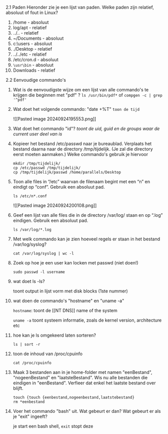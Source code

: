 

2.1 Paden
Hieronder zie je een lijst van paden. Welke paden zijn relatief, absoluut of fout in Linux?
1. /home - absoluut
2. log/apt - relatief
3. ../.. - relatief
4. ~/Documents - absoluut
5. c:\users - absoluut
6. ./Desktop - relatief
7. ../../etc - relatief
8. /etc/cron.d - absoluut
9. `\usr\bin` - absoluut
10. Downloads - relatief

2.2 Eenvoudige commando's
1. Wat is de eenvoudigste wijze om een lijst van alle commando's te krijgen die beginnen met "pdf" ?
   `ls /usr/bin/pdf*` of `compgen -c | grep '^pdf'`
2. Wat doet het volgende commando: "date +%T"
   `toon de tijd`

	![[Pasted image 20240924195553.png]]
   
3. Wat doet het commando "id"?
	*toont de uid, guid en de groups waar de current user deel van is*

4. Kopieer het bestand /etc/passwd naar je bureaublad. Verplaats het bestand daarna naar de directory /tmp/tijdelijk. (Je zal die directory eerst moeten aanmaken.) Welke commando's gebruik je hiervoor

	```
	mkdir /tmp/tijdelijk/
	cp /etc/passwd /tmp/tijdelijk/
	cp /tmp/tijdelijk/passwd /home/parallels/Desktop
	```

5. Toon alle files in “/etc” waarvan de filenaam begint met een “n” en eindigt op “conf”. Gebruik een absoluut pad.

	`ls /etc/n*.conf`

	![[Pasted image 20240924200108.png]]
	

6. Geef een lijst van alle files die in de directory /var/log/ staan en op “.log” eindigen. Gebruik een absoluut pad.
   
	`ls /var/log/*.log`

7. Met welk commando kan je zien hoeveel regels er staan in het bestand /var/log/syslog?

	`cat /var/log/syslog | wc -l`

8. Zoek op hoe je een user kan locken met passwd (niet doen!)

	`sudo passwd -l username`

9. wat doet ls -ls?

	toont output in lijst vorm met disk blocks (1ste nummer)

10. wat doen de commando's "hostname" en "uname -a" 

	`hostname`:
	toont de [[NT DNS]] name of the system

	`uname -a`
	toont systeem informatie, zoals de kernel version, architecture etc
    
11. hoe kan je ls omgekeerd laten sorteren?
    
	`ls | sort -r`

12. toon de inhoud van /proc/cpuinfo
    
	`cat /proc/cpuinfo`

13. Maak 3 bestanden aan in je home-folder met namen "eenBestand", "nogeenBestand" en "laatsteBestand". Wis nu alle bestanden die eindigen in "eenBestand". Verfieer dat enkel het laatste bestand over blijft.

	```
	touch {touch {eenbestand,nogeenbestand,laatstebestand}
	rm *eenbestand
	```

14. Voer het commando "bash" uit. Wat gebeurt er dan? Wat gebeurt er als je "exit" ingeeft?

	je start een bash shell, `exit` stopt deze
